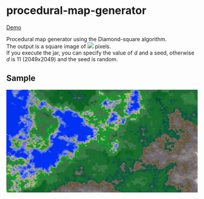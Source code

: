 # procedural-map-generator

[Demo](https://radumirea.com/projects/mapgen)

Procedural map generator using the Diamond-square algorithm.  
The output is a square image of <img src="https://render.githubusercontent.com/render/math?math=2^{d}\times2^{d}%2B1"> pixels.  
If you execute the jar, you can specify the value of *d* and a seed, otherwise *d* is 11 (2049x2049) and the seed is random.  
## Sample
![sample](https://github.com/MireaRadu/procedural-map-generator/blob/master/samples/1586171862908.jpg "Sample")
